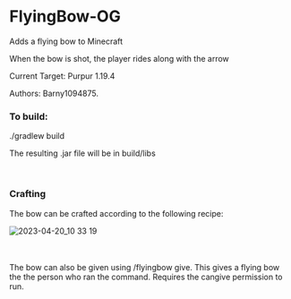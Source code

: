 # FlyingBow-OG
Adds a flying bow to Minecraft

When the bow is shot, the player rides along with the arrow

Current Target: Purpur 1.19.4

Authors: Barny1094875.

<h3>To build:</h3>

./gradlew build

The resulting .jar file will be in build/libs

<br>
<h3>Crafting</h3>
The bow can be crafted according to the following recipe:

![2023-04-20_10 33 19](https://user-images.githubusercontent.com/128558829/233399588-72e6a73e-7a2a-4ac7-85da-8bd88ae7de6b.png)

<br>
<br>
The bow can also be given using /flyingbow give. This gives a flying bow the the person who ran the command. Requires the cangive permission to run.
